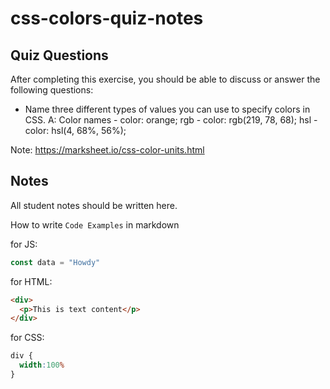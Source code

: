 # css-colors-quiz-notes

## Quiz Questions

After completing this exercise, you should be able to discuss or answer the following questions:

- Name three different types of values you can use to specify colors in CSS.
A:
Color names - color: orange;
rgb - color: rgb(219, 78, 68);
hsl - color: hsl(4, 68%, 56%);

Note: https://marksheet.io/css-color-units.html


## Notes

All student notes should be written here.


How to write `Code Examples` in markdown

for JS:
```javascript
const data = "Howdy"
```

for HTML:
```html
<div>
  <p>This is text content</p>
</div>
```

for CSS:
```css
div {
  width:100%
}
```
